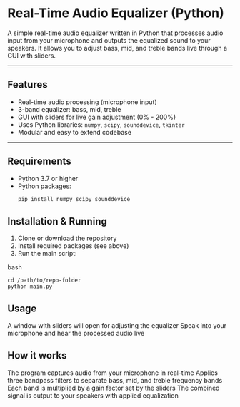 # Real-Time Audio Equalizer (Python)

A simple real-time audio equalizer written in Python that processes audio input from your microphone and outputs the equalized sound to your speakers. It allows you to adjust bass, mid, and treble bands live through a GUI with sliders.

---

## Features

- Real-time audio processing (microphone input)  
- 3-band equalizer: bass, mid, treble  
- GUI with sliders for live gain adjustment (0% - 200%)  
- Uses Python libraries: `numpy`, `scipy`, `sounddevice`, `tkinter`  
- Modular and easy to extend codebase  

---

## Requirements

- Python 3.7 or higher  
- Python packages:  
  ```bash
  pip install numpy scipy sounddevice

## Installation & Running
1. Clone or download the repository
2. Install required packages (see above)
3. Run the main script:

bash 
```
cd /path/to/repo-folder
python main.py
```
## Usage

A window with sliders will open for adjusting the equalizer
Speak into your microphone and hear the processed audio live

## How it works

The program captures audio from your microphone in real-time
Applies three bandpass filters to separate bass, mid, and treble frequency bands
Each band is multiplied by a gain factor set by the sliders
The combined signal is output to your speakers with applied equalization
